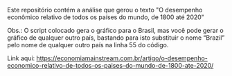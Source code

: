 Este repositório contém a análise que gerou o texto "O desempenho econômico relativo de todos os países do mundo, de 1800 até 2020"

Obs.: O script colocado gera o gráfico para o Brasil, mas você pode gerar o gráfico de qualquer outro país, bastando para isto substituir o nome “Brazil” pelo nome de qualquer outro país na linha 55 do código.

Link aqui: https://economiamainstream.com.br/artigo/o-desempenho-economico-relativo-de-todos-os-paises-do-mundo-de-1800-ate-2020/
